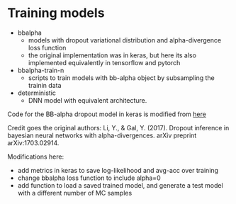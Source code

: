 # Training models

- bbalpha
	- models with dropout variational distribution and alpha-divergence loss function
	- the original implementation was in keras, but here its also implemented equivalently in tensorflow and pytorch
- bbalpha-train-n
	- scripts to train models with bb-alpha object by subsampling the trainin data
- deterministic
	- DNN model with equivalent architecture.

Code for the BB-alpha dropout model in keras is modified from [here](https://github.com/YingzhenLi/Dropout_BBalpha)


Credit goes the original authors:
Li, Y., & Gal, Y. (2017). Dropout inference in bayesian neural networks with alpha-divergences. arXiv preprint arXiv:1703.02914.

Modifications here:
- add metrics in keras to save log-likelihood and avg-acc over training
- change bbalpha loss function to include alpha=0
- add function to load a saved trained model, and generate a test model with a different number of MC samples

